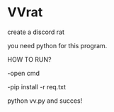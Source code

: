 # VVrat
create a discord rat


you need python for this program.

HOW TO RUN?

-open cmd

-pip install -r req.txt

python vv.py and succes!


